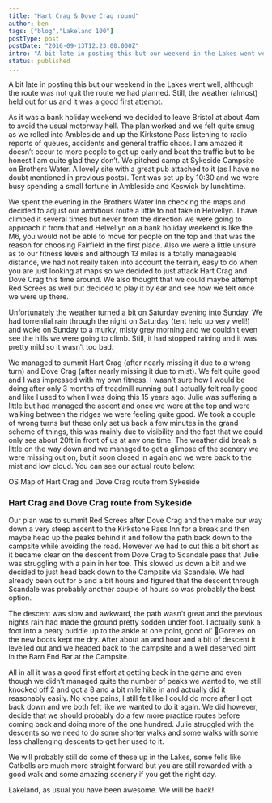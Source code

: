 ```yaml
---
title: "Hart Crag & Dove Crag round"
author: ben
tags: ["blog","Lakeland 100"]
postType: post
postDate: "2016-09-13T12:23:00.000Z"
intro: "A bit late in posting this but our weekend in the Lakes went well, although the route was not quit the route we had planned. Still, the weather (almost) held out for us and it was a good first attempt."
status: published
... 
```


A bit late in posting this but our weekend in the Lakes went well, although the route was not quit the route we had planned. Still, the weather (almost) held out for us and it was a good first attempt.

As it was a bank holiday weekend we decided to leave Bristol at about 4am to avoid the usual motorway hell. The plan worked and we felt quite smug as we rolled into Ambleside and up the Kirkstone Pass listening to radio reports of queues, accidents and general traffic chaos. I am amazed it doesn’t occur to more people to get up early and beat the traffic but to be honest I am quite glad they don’t. We pitched camp at Sykeside Campsite on Brothers Water. A lovely site with a great pub attached to it (as I have no doubt mentioned in previous posts). Tent was set up by 10:30 and we were busy spending a small fortune in Ambleside and Keswick by lunchtime.

We spent the evening in the Brothers Water Inn checking the maps and decided to adjust our ambitious route a little to not take in Helvellyn. I have climbed it several times but never from the direction we were going to approach it from that and Helvellyn on a bank holiday weekend is like the M6, you would not be able to move for people on the top and that was the reason for choosing Fairfield in the first place. Also we were a little unsure as to our fitness levels and although 13 miles is a totally manageable distance, we had not really taken into account the terrain, easy to do when you are just looking at maps so we decided to just attack Hart Crag and Dove Crag this time around. We also thought that we could maybe attempt Red Screes as well but decided to play it by ear and see how we felt once we were up there.

Unfortunately the weather turned a bit on Saturday evening into Sunday. We had torrential rain through the night on Saturday (tent held up very well!) and woke on Sunday to a murky, misty grey morning and we couldn’t even see the hills we were going to climb. Still, it had stopped raining and it was pretty mild so it wasn’t too bad.

We managed to summit Hart Crag (after nearly missing it due to a wrong turn) and Dove Crag (after nearly missing it due to mist). We felt quite good and I was impressed with my own fitness. I wasn’t sure how I would be doing after only 3 months of treadmill running but I actually felt really good and like I used to when I was doing this 15 years ago. Julie was suffering a little but had managed the ascent and once we were at the top and were walking between the ridges we were feeling quite good. We took a couple of wrong turns but these only set us back a few minutes in the grand scheme of things, this was mainly due to visibility and the fact that we could only see about 20ft in front of us at any one time. The weather did break a little on the way down and we managed to get a glimpse of the scenery we were missing out on, but it soon closed in again and we were back to the mist and low cloud. You can see our actual route below:

OS Map of Hart Crag and Dove Crag route from Sykeside

### Hart Crag and Dove Crag route from Sykeside
Our plan was to summit Red Screes after Dove Crag and then make our way down a very steep ascent to the Kirkstone Pass Inn for a break and then maybe head up the peaks behind it and follow the path back down to the campsite while avoiding the road. However we had to cut this a bit short as it became clear on the descent from Dove Crag to Scandale pass that Julie was struggling with a pain in her toe. This slowed us down a bit and we decided to just head back down to the Campsite via Scandale. We had already been out for 5 and a bit hours and figured that the descent through Scandale was probably another couple of hours so was probably the best option.

The descent was slow and awkward, the path wasn’t great and the previous nights rain had made the ground pretty sodden under foot. I actually sunk a foot into a peaty puddle up to the ankle at one point, good ol’ Goretex on the new boots kept me dry. After about an and hour and a bit of descent it levelled out and we headed back to the campsite and a well deserved pint in the Barn End Bar at the Campsite.

All in all it was a good first effort at getting back in the game and even though we didn’t managed quite the number of peaks we wanted to, we still knocked off 2 and got a 8 and a bit mile hike in and actually did it reasonably easily. No knee pains, I still felt like I could do more after I got back down and we both felt like we wanted to do it again. We did however, decide that we should probably do a few more practice routes before coming back and doing more of the one hundred. Julie struggled with the descents so we need to do some shorter walks and some walks with some less challenging descents to get her used to it.

We will probably still do some of these up in the Lakes, some fells like Catbells are much more straight forward but you are still rewarded with a good walk and some amazing scenery if you get the right day.

Lakeland, as usual you have been awesome. We will be back!